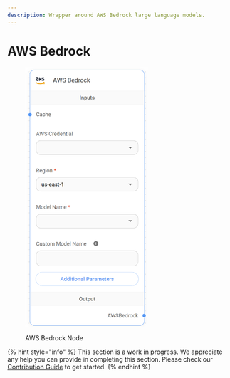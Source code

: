 ```yaml
---
description: Wrapper around AWS Bedrock large language models.
---
```


# AWS Bedrock

<figure><img src="../../../.gitbook/assets/image (2) (5).png" alt="" width="275"><figcaption><p>AWS Bedrock Node</p></figcaption></figure>

{% hint style="info" %}
This section is a work in progress. We appreciate any help you can provide in completing this section. Please check our [Contribution Guide](../../../contributing/) to get started.
{% endhint %}
